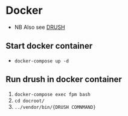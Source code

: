 # Docker

* NB Also see [DRUSH](/DRUSH/README.md)

## Start docker container
* `docker-compose up -d`

## Run drush in docker container
1. `docker-compose exec fpm bash`
2. `cd docroot/`
3. `../vendor/bin/{DRUSH COMNMAND}`